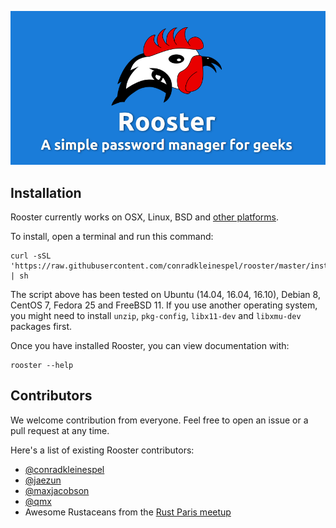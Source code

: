 ![Rooster Banner](rooster-banner.png)

## Installation

Rooster currently works on OSX, Linux, BSD and [other platforms](https://forge.rust-lang.org/platform-support.html).

To install, open a terminal and run this command:

```shell
curl -sSL 'https://raw.githubusercontent.com/conradkleinespel/rooster/master/install.sh' | sh
```

The script above has been tested on Ubuntu (14.04, 16.04, 16.10), Debian 8, CentOS 7, Fedora 25 and FreeBSD 11. If you use another operating system, you might need to install `unzip`, `pkg-config`, `libx11-dev` and `libxmu-dev` packages first.

Once you have installed Rooster, you can view documentation with:
```shell
rooster --help
```

## Contributors

We welcome contribution from everyone. Feel free to open an issue or a pull request at any time.

Here's a list of existing Rooster contributors:

- [@conradkleinespel](https://github.com/conradkleinespel)
- [@jaezun](https://github.com/jaezun)
- [@maxjacobson](https://github.com/maxjacobson)
- [@qmx](https://github.com/qmx)
- Awesome Rustaceans from the [Rust Paris meetup](http://www.meetup.com/Rust-Paris/)
